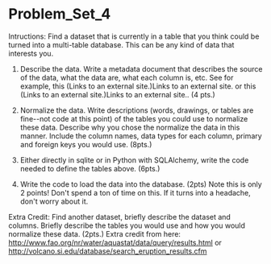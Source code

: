# Problem_Set_4

Intructions:
Find a dataset that is currently in a table that you think could be turned into a multi-table database. This can be any kind of data that interests you.

1) Describe the data. Write a metadata document that describes the source of the data, what the data are, what each column is, etc. See for example, this (Links to an external site.)Links to an external site. or this (Links to an external site.)Links to an external site.. (4 pts.)

 

2) Normalize the data. Write descriptions (words, drawings, or tables are fine--not code at this point) of the tables you could use to normalize these data. Describe why you chose the normalize the data in this manner. Include the column names, data types for each column, primary and foreign keys you would use. (8pts.)

 

3) Either directly in sqlite or in Python with SQLAlchemy, write the code needed to define the tables above. (6pts.)

 

4) Write the code to load the data into the database. (2pts) Note this is only 2 points! Don't spend a ton of time on this. If it turns into a headache, don't worry about it.

 

Extra Credit: Find another dataset, briefly describe the dataset and columns. Briefly describe the tables you would use and how you would normalize these data. (2pts.) 
Extra credit from here: http://www.fao.org/nr/water/aquastat/data/query/results.html or http://volcano.si.edu/database/search_eruption_results.cfm
